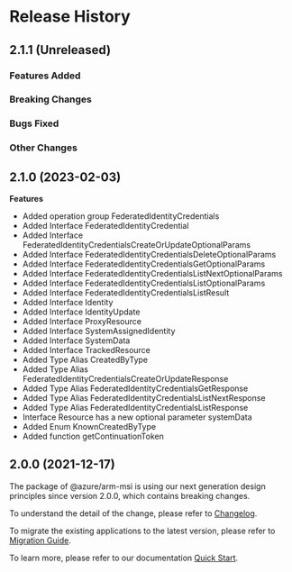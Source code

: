 # Release History

## 2.1.1 (Unreleased)

### Features Added

### Breaking Changes

### Bugs Fixed

### Other Changes

## 2.1.0 (2023-02-03)
    
**Features**

  - Added operation group FederatedIdentityCredentials
  - Added Interface FederatedIdentityCredential
  - Added Interface FederatedIdentityCredentialsCreateOrUpdateOptionalParams
  - Added Interface FederatedIdentityCredentialsDeleteOptionalParams
  - Added Interface FederatedIdentityCredentialsGetOptionalParams
  - Added Interface FederatedIdentityCredentialsListNextOptionalParams
  - Added Interface FederatedIdentityCredentialsListOptionalParams
  - Added Interface FederatedIdentityCredentialsListResult
  - Added Interface Identity
  - Added Interface IdentityUpdate
  - Added Interface ProxyResource
  - Added Interface SystemAssignedIdentity
  - Added Interface SystemData
  - Added Interface TrackedResource
  - Added Type Alias CreatedByType
  - Added Type Alias FederatedIdentityCredentialsCreateOrUpdateResponse
  - Added Type Alias FederatedIdentityCredentialsGetResponse
  - Added Type Alias FederatedIdentityCredentialsListNextResponse
  - Added Type Alias FederatedIdentityCredentialsListResponse
  - Interface Resource has a new optional parameter systemData
  - Added Enum KnownCreatedByType
  - Added function getContinuationToken
    
    
## 2.0.0 (2021-12-17)

The package of @azure/arm-msi is using our next generation design principles since version 2.0.0, which contains breaking changes.

To understand the detail of the change, please refer to [Changelog](https://aka.ms/js-track2-changelog).

To migrate the existing applications to the latest version, please refer to [Migration Guide](https://aka.ms/js-track2-migration-guide).

To learn more, please refer to our documentation [Quick Start](https://aka.ms/js-track2-quickstart).
